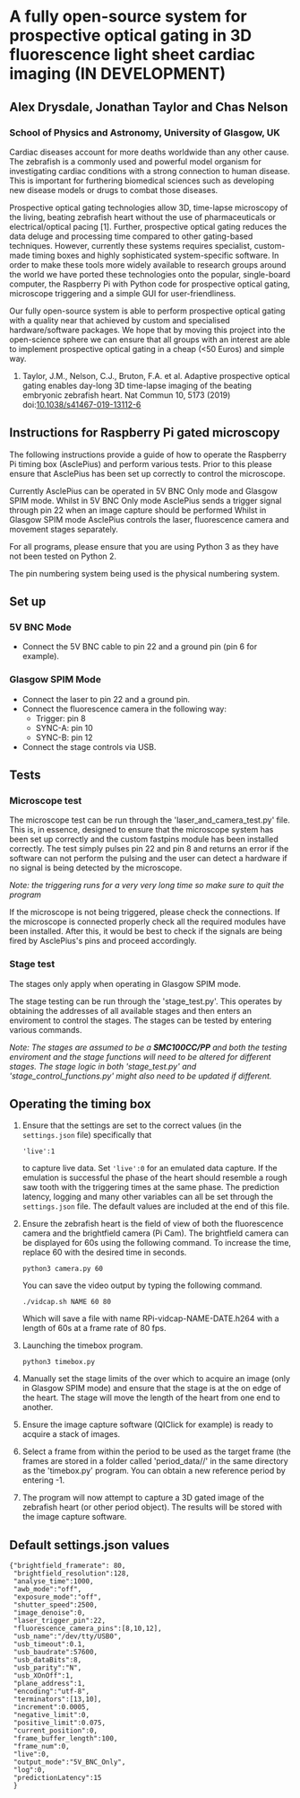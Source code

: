 # A fully open-source system for prospective optical gating in 3D fluorescence light sheet cardiac imaging (IN DEVELOPMENT)

## Alex Drysdale, Jonathan Taylor and Chas Nelson

### School of Physics and Astronomy, University of Glasgow, UK

Cardiac diseases account for more deaths worldwide than any other cause.
The zebrafish is a commonly used and powerful model organism for investigating cardiac conditions with a strong connection to human disease.
This is important for furthering biomedical sciences such as developing new disease models or drugs to combat those diseases. 

Prospective optical gating technologies allow 3D, time-lapse microscopy of the living, beating zebrafish heart without the use of pharmaceuticals or electrical/optical pacing [1].
Further, prospective optical gating reduces the data deluge and processing time compared to other gating-based techniques.
However, currently these systems requires specialist, custom-made timing boxes and highly sophisticated system-specific software.
In order to make these tools more widely available to research groups around the world we have ported these technologies onto the popular, single-board computer, the Raspberry Pi with Python code for prospective optical gating, microscope triggering and a simple GUI for user-friendliness.

Our fully open-source system is able to perform prospective optical gating with a quality near that achieved by custom and specialised hardware/software packages. We hope that by moving this project into the open-science sphere we can ensure that all groups with an interest are able to implement prospective optical gating in a cheap (<50 Euros) and simple way.

1. Taylor, J.M., Nelson, C.J., Bruton, F.A. et al. Adaptive prospective optical gating enables day-long 3D time-lapse imaging of the beating embryonic zebrafish heart. Nat Commun 10, 5173 (2019) doi:[10.1038/s41467-019-13112-6](https://dx.doi.org/10.1038/s41467-019-13112-6)

## Instructions for Raspberry Pi gated microscopy

The following instructions provide a guide of how to operate the Raspberry Pi timing box (AsclePius) and perform various tests. Prior to this please ensure that AsclePius has been set up correctly to control the microscope.

Currently AsclePius can be operated in 5V BNC Only mode and Glasgow SPIM mode. Whilst in 5V BNC Only mode AsclePius sends a trigger signal through pin 22 when an image capture should be performed
Whilst in Glasgow SPIM mode AsclePius controls the laser, fluorescence camera and movement stages separately.

For all programs, please ensure that you are using Python 3 as they have not been tested on Python 2.

The pin numbering system being used is the physical numbering system.

## Set up

### 5V BNC Mode

- Connect the 5V BNC cable to pin 22 and a ground pin (pin 6 for example).

### Glasgow SPIM Mode

- Connect the laser to pin 22 and a ground pin.
- Connect the fluorescence camera in the following way:
  - Trigger: pin 8
  - SYNC-A: pin 10
  - SYNC-B: pin 12
- Connect the stage controls via USB.

## Tests

### Microscope test

The microscope test can be run through the 'laser_and_camera_test.py' file.
This is, in essence, designed to ensure that the microscope system has been set up correctly and the custom fastpins module has been installed correctly.
The test simply pulses pin 22 and pin 8 and returns an error if the software can not perform the pulsing and the user can detect a hardware if no signal is being detected by the microscope.

*Note: the triggering runs for a very very long time so make sure to quit the program*

If the microscope is not being triggered, please check the connections.
If the microscope is connected properly check all the required modules have been installed.
After this, it would be best to check if the signals are being fired by AsclePius's pins and proceed accordingly.

### Stage test

The stages only apply when operating in Glasgow SPIM mode.

The stage testing can be run through the 'stage_test.py'.
This operates by obtaining the addresses of all available stages and then enters an enviroment to control the stages.
The stages can be tested by entering various commands.

*Note: The stages are assumed to be  a **SMC100CC/PP** and both the testing enviroment and the stage functions will need to be altered for different stages.
The stage logic in both 'stage_test.py' and 'stage_control_functions.py' might also need to be updated if different.*

## Operating the timing box 

1. Ensure that the settings are set to the correct values (in the ```settings.json``` file) specifically that 

   ```'live':1``` 

   to capture live data. Set ```'live':0``` for an emulated data capture. If the emulation is successful the phase of the heart should resemble a rough saw tooth with the triggering times at the same phase. The prediction latency, logging and many other variables can all be set through the ```settings.json``` file. The default values are included at the end of this file.

2. Ensure the zebrafish heart is the field of view of both the fluorescence camera and the brightfield camera (Pi Cam). The brightfield camera can be displayed for 60s using the following command. To increase the time, replace 60 with the desired time in seconds.

   ```{bash}
   python3 camera.py 60
   ```

   You can save the video output by typing the following command.

   ```{bash}
   ./vidcap.sh NAME 60 80
   ```

   Which will save a file with name RPi-vidcap-NAME-DATE.h264 with a length of 60s at a frame rate of 80 fps.

3. Launching the timebox program.

   ```{bash}
   python3 timebox.py
   ```

   

4. Manually set the stage limits of the over which to acquire an image (only in Glasgow SPIM mode) and ensure that the stage is at the on edge of the heart. The stage will move the length of the heart from one end to another.

5. Ensure the image capture software (QIClick for example) is ready to acquire a stack of images.

6. Select a frame from within the period to be used as the target frame (the frames are stored in a folder called 'period_data//' in the same directory as the 'timebox.py' program. You can obtain a new reference period by entering -1.  

7. The program will now attempt to capture a 3D gated image of the zebrafish heart (or other period object). The results will be stored with the image capture software.

## Default settings.json values

```{json}
{"brightfield_framerate": 80,
 "brightfield_resolution":128,
 "analyse_time":1000,
 "awb_mode":"off",
 "exposure_mode":"off",
 "shutter_speed":2500,
 "image_denoise":0,
 "laser_trigger_pin":22,
 "fluorescence_camera_pins":[8,10,12],
 "usb_name":"/dev/tty/USB0",
 "usb_timeout":0.1,
 "usb_baudrate":57600,
 "usb_dataBits":8,
 "usb_parity":"N",
 "usb_XOnOff":1,
 "plane_address":1,
 "encoding":"utf-8",
 "terminators":[13,10],
 "increment":0.0005,
 "negative_limit":0,
 "positive_limit":0.075,
 "current_position":0,
 "frame_buffer_length":100,
 "frame_num":0,
 "live":0,
 "output_mode":"5V_BNC_Only",
 "log":0,
 "predictionLatency":15
 }
```
